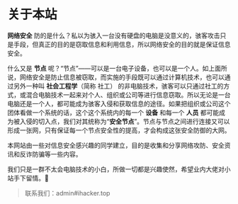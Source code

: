# 关于本站 #

**网络安全** 防的是什么？私以为骇入一台没有硬盘的电脑是没意义的，骇客攻击只是手段，但真正的目的是窃取信息和利用信息，所以网络安全的目的就是保证信息安全。

什么又是 **节点** 呢？“节点”——可以是一台电子设备，也可以是一个人。如上面所说，网络安全是防止信息被窃取，而实施的手段既可以通过计算机技术，也可以通过另外一种叫 **社会工程学**（简称 社工） 的非电脑技术，骇客可以只通过社工的方式，或混合电脑技术一起来对个人、组织或公司等进行信息窃取。所以无论是一台电脑还是一个人，都可能成为骇客入侵和获取信息的途径。如果把组织或公司这个团体看做一个系统的话，这个这个系统内的每一个 **设备** 和每一个 **人员** 都可能成为被入侵的切入点，我们对其统称为“**安全节点**”。节点与节点之间进行连接又可以形成一张网，只有保证每一个节点安全性的提高，才会构成这张安全防御的大网。

本网站由一些对信息安全感兴趣的同学建立，目的是收集和分享网络攻防、安全资讯和反诈防骗等一些内容。

我们只是一群不太会电脑技术的小白，所做一切都是兴趣使然，希望业内大佬对小站手下留情。👶

> 联系我们：admin#ihacker.top